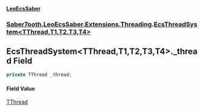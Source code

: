 #### [LeoEcsSaber](index.md 'index')
### [Saber7ooth.LeoEcsSaber.Extensions.Threading](Saber7ooth.LeoEcsSaber.Extensions.Threading.md 'Saber7ooth.LeoEcsSaber.Extensions.Threading').[EcsThreadSystem&lt;TThread,T1,T2,T3,T4&gt;](EcsThreadSystem_TThread,T1,T2,T3,T4_.md 'Saber7ooth.LeoEcsSaber.Extensions.Threading.EcsThreadSystem<TThread,T1,T2,T3,T4>')

## EcsThreadSystem<TThread,T1,T2,T3,T4>._thread Field

```csharp
private TThread _thread;
```

#### Field Value
[TThread](EcsThreadSystem_TThread,T1,T2,T3,T4_.md#Saber7ooth.LeoEcsSaber.Extensions.Threading.EcsThreadSystem_TThread,T1,T2,T3,T4_.TThread 'Saber7ooth.LeoEcsSaber.Extensions.Threading.EcsThreadSystem<TThread,T1,T2,T3,T4>.TThread')